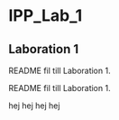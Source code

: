 # IPP_Lab_1

<h2>Laboration 1</h2>
<p>README fil till Laboration 1.</p>
<p>README fil till Laboration 1.</p>
hej
hej
hej
hej
